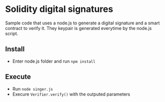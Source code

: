 # Solidity digital signatures
Sample code that uses a node.js to generate a digital signature and a smart contract to verify it. They keypair is generated everytime by the node.js script.

## Install
* Enter node.js folder and run `npm install`

## Execute
* Run `node singer.js`
* Execure `Verifier.verify()` with the outputed parameters